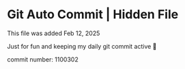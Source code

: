# Git Auto Commit | Hidden File

This file was added Feb 12, 2025

Just for fun and keeping my daily git commit active 🤪

commit number: 1100302
